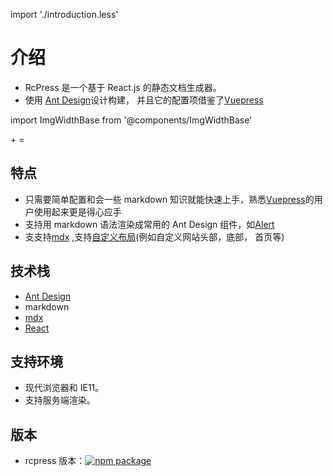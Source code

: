 import './introduction.less'

# 介绍

- RcPress 是一个基于 React.js 的静态文档生成器。
- 使用 [Ant Design](https://ant.design/)设计构建， 并且它的配置项借鉴了[Vuepress](https://rcpress.vuejs.org/)

import ImgWidthBase from '@components/ImgWidthBase'

<div className="pic-plus">
  <ImgWidthBase url="antd-icon.svg" width={120} />
   <span>+</span>
  <ImgWidthBase url="react-icon.svg" width={120}/>
   <span>=</span> 
  <ImgWidthBase url="favicon.png" width={120}/>
</div>

## 特点

- 只需要简单配置和会一些 markdown 知识就能快速上手，熟悉[Vuepress](https://rcpress.vuejs.org/)的用户使用起来更是得心应手
- 支持用 markdown 语法渲染成常用的 Ant Design 组件，如[Alert](https://www.yvescoding.com/rcpress/zh/guide/markdown#%E6%8F%90%E7%A4%BA%E6%A1%86%EF%BC%88alert%EF%BC%89)
- 支支持[mdx](https://github.com/mdx-js/mdx) ,支持[自定义布局](https://www.yvescoding.com/rcpress/zh/guide/theme#custom-layout)(例如自定义网站头部，底部， 首页等)

## 技术栈

- [Ant Design](https://ant.design/docs/react/introduce-cn)
- markdown
- [mdx](https://github.com/mdx-js/mdx)
- [React](https://reactjs.org/)

## 支持环境

- 现代浏览器和 IE11。
- 支持服务端渲染。

## 版本

- rcpress 版本：[![npm package](https://img.shields.io/npm/v/@rcpress/core.svg?style=flat-square)](https://www.npmjs.org/package/@rcpress/core.svg)
